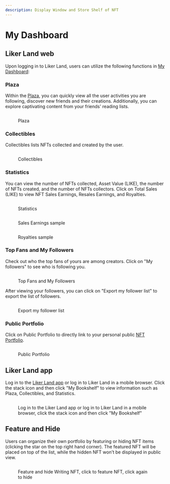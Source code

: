 ```yaml
---
description: Display Window and Store Shelf of NFT
---
```


# My Dashboard

## **Liker Land web**

Upon logging in to Liker Land, users can utilize the following functions in [My Dashboard](https://liker.land/en/feed?view=town):

### Plaza

Within the [Plaza](https://liker.land/en/feed?view=town), you can quickly view all the user activities you are following, discover new friends and their creations. Additionally, you can explore captivating content from your friends' reading lists.

<figure><img src="../../.gitbook/assets/Plaza-en.png" alt=""><figcaption><p>Plaza</p></figcaption></figure>

### Collectibles

Collectibles lists NFTs collected and created by the user.

<figure><img src="../../.gitbook/assets/Dashboard 6-en.png" alt=""><figcaption><p>Collectibles</p></figcaption></figure>

### Statistics

You can view the number of NFTs collected, Asset Value (LIKE), the number of NFTs created, and the number of NFTs collectors. Click on Total Sales (LIKE) to view NFT Sales Earnings, Resales Earnings, and Royalties.

<figure><img src="../../.gitbook/assets/Dashboard 2-en.png" alt=""><figcaption><p>Statistics</p></figcaption></figure>

<figure><img src="../../.gitbook/assets/My Dashboard Total Sales Sample 1.png" alt=""><figcaption><p>Sales Earnings sample</p></figcaption></figure>

<figure><img src="../../.gitbook/assets/My Dashboard Total Sales Sample 2.png" alt=""><figcaption><p>Royalties sample</p></figcaption></figure>

### Top Fans and My Followers

Check out who the top fans of yours are among creators. Click on "My followers" to see who is following you.

<figure><img src="../../.gitbook/assets/Dashboard 3-en.png" alt=""><figcaption><p>Top Fans and My Followers</p></figcaption></figure>

After viewing your followers, you can click on "Export my follower list" to export the list of followers.

<figure><img src="../../.gitbook/assets/Dashboard 4-en.png" alt=""><figcaption><p>Export my follower list</p></figcaption></figure>

### Public Portfolio

Click on Public Portfolio to directly link to your personal public [NFT Portfolio](collect-writing-nft/nft-portfolio.md).

<figure><img src="../../.gitbook/assets/Dashboard 5-en.png" alt=""><figcaption><p>Public Portfolio</p></figcaption></figure>

## Liker Land app

Log in to the [Liker Land app](../../user-guide/liker-land/download.md) or log in to Liker Land in a mobile browser. Click the stack icon and then click "My Bookshelf" to view information such as Plaza, Collectibles, and Statistics.

<figure><img src="../../.gitbook/assets/Dashboard Liker Lad app-en.png" alt=""><figcaption><p>Log in to the Liker Land app or log in to Liker Land in a mobile browser, click the stack icon and then click "My Bookshelf"</p></figcaption></figure>

## Feature and Hide

Users can organize their own portfolio by featuring or hiding NFT items (clicking the star on the top right hand corner). The featured NFT will be placed on top of the list, while the hidden NFT won’t be displayed in public view.

<figure><img src="../../.gitbook/assets/Featured NFT.png" alt=""><figcaption><p>Feature and hide Writing NFT, click to feature NFT, click again to hide</p></figcaption></figure>
